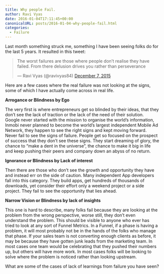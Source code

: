 ```yaml
---
title: Why people Fail.
author: Ravi Vyas
date: 2016-01-04T17:11:45+00:00
canonicalURL: posts/2016-01-04-why-people-fail.html
categories:
  - Failure
---
```


  Last month something struck me, something I have been seeing folks do for the last 5 years. It resulted in this tweet:

> The worst failures are those where people don’t realise they have failed. From there delusion drives you rather than perseverance
> 
> — Ravi Vyas (@ravivyas84) 
> 	[December 7, 2015](https://twitter.com/ravivyas84/status/673810633737965568)

  Here are a few cases where the real failure was not looking at the signs, some of which I have actually come across in real life.

**Arrogance or Blindness by Ego**

  The very first is where entrepreneurs get so blinded by their ideas, that they don’t see the lack of traction or the lack of the need of their solution. Google never started with the mission to organise the world’s information, Inmobi never planned to become the world’s largest independent Mobile Ad Network, they happen to see the right signs and kept moving forward. Never fail to see the signs of failure. People get so focused on the prospect of success that they don’t see these signs. They start dreaming of glory, the chance to “make a dent in the universe”, the chance to make it big in life and keep pushing their peers and company down an abyss of no return.

  **Ignorance or Blindness by Lack of interest**

  Then there are those who don’t see the growth and opportunity they have and instead err on the side of caution. Many independent App developers fall into this category. They build apps, get hundreds of thousands of downloads, yet consider their effort only a weekend project or a side project. They fail to see the opportunity that lies ahead.

  **Narrow Vision or Blindness by lack of insights**

  This one is hard to describe, many folks fail because they are looking at the problem from the wrong perspective, worse still, they don’t even understand the problem. This should be visible to anyone who ever has tried to look at any sort of Funnel Metrics. In a Funnel, if a phase is having a problem, it will most probably not be in the hands of the folks who manage that phase. If your sales team is not converting enough clients as before, it may be because they have gotten junk leads from the marketing team. In most cases one team would be celebrating that they pushed their numbers up, but others will have more work. In most cases folks will be looking to solve where the problem is noticed rather than looking upstream.

  What are some of the cases of lack of learnings from failure you have seen?
